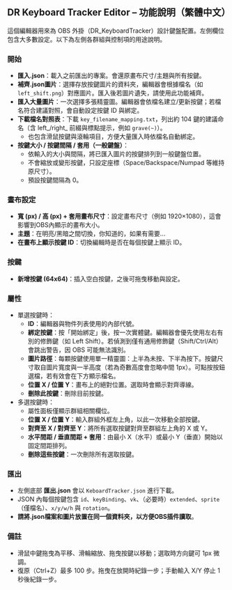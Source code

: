 ## DR Keyboard Tracker Editor – 功能說明（繁體中文）

這個編輯器用來為 OBS 外掛（DR_KeyboardTracker）設計鍵盤配置。左側欄位包含大多數設定。以下為左側各群組與控制項的用途說明。

### 開始
- **匯入.json**：載入之前匯出的專案。會還原畫布尺寸/主題與所有按鍵。
- **補齊.json圖片**：選擇存放按鍵圖片的資料夾，編輯器會根據檔名（如 `left_shift.png`）對應圖片。匯入後若圖片遺失，請使用此功能補齊。
- **匯入大量圖片**：一次選擇多張精靈圖。編輯器會依檔名建立/更新按鍵；若檔名符合建議對照，會自動設定按鍵 ID 與綁定。
- **下載檔名對照表**：下載 `key_filename_mapping.txt`，列出約 104 鍵的建議命名（含 left_/right_ 前綴與標點提示，例如 `grave(~)`）。
  - 也包含滑鼠按鍵與滾輪項目，方便大量匯入時依檔名自動綁定。
- **按鍵大小 / 按鍵間隔 / 套用（一般鍵盤）**：
  - 依輸入的大小與間隔，將已匯入圖片的按鍵排列到一般鍵盤位置。
  - 不會縮放或變形按鍵，只設定座標（Space/Backspace/Numpad 等維持原尺寸）。
  - 預設按鍵間隔為 0。

### 畫布設定
- **寬 (px) / 高 (px) + 套用畫布尺寸**：設定畫布尺寸（例如 1920×1080），這會影響到OBS內顯示的畫布大小。
- **主題**：在明亮/黑暗之間切換，你知道的，如果有需要...
- **在畫布上顯示按鍵 ID**：切換編輯時是否在每個按鍵上顯示 ID。

### 按鍵
- **新增按鍵 (64x64)**：插入空白按鍵，之後可拖曳移動與設定。

### 屬性
- 單選按鍵時：
  - **ID**：編輯器與物件列表使用的內部代號。
  - **綁定按鍵**：按「開始綁定」後，按一次實體鍵。編輯器會優先使用左右有別的修飾鍵（如 Left Shift）。若偵測到僅有通用修飾鍵（Shift/Ctrl/Alt）會跳出警告，因 OBS 可能無法識別。
  - **圖片路徑**：每顆按鍵使用單一精靈圖：上半為未按、下半為按下。按鍵尺寸取自圖片寬度與一半高度（若為奇數高度會忽略中間 1px）。可點按按鈕選檔，若有效會在下方顯示檔名。
  - **位置 X / 位置 Y**：畫布上的絕對位置。選取時會顯示對齊導線。
  - **刪除此按鍵**：刪除目前按鍵。
- 多選按鍵時：
  - 屬性面板僅顯示群組相關欄位。
  - **位置 X / 位置 Y**：輸入群組外框左上角，以此一次移動全部按鍵。
  - **對齊至 X / 對齊至 Y**：將所有選取按鍵對齊至群組左上角的 X 或 Y。
  - **水平間距 / 垂直間距 + 套用**：由最小 X（水平）或最小 Y（垂直）開始以固定間距排列。
  - **刪除這些按鍵**：一次刪除所有選取按鍵。

### 匯出
- 左側底部 **匯出.json** 會以 `KeboardTracker.json` 進行下載。
- JSON 內每個按鍵包含 `id`、`keyBinding`、`vk`、（必要時）`extended`、`sprite`（僅檔名）、`x/y/w/h` 與 `rotation`。
- **請將.json檔案和圖片放置在同一個資料夾，以方便OBS插件讀取**。

### 備註
- 滑鼠中鍵拖曳為平移、滑輪縮放、拖曳按鍵以移動；選取時方向鍵可 1px 微調。
- 復原（Ctrl+Z）最多 100 步。拖曳在放開時紀錄一步；手動輸入 X/Y 停止 1 秒後紀錄一步。

